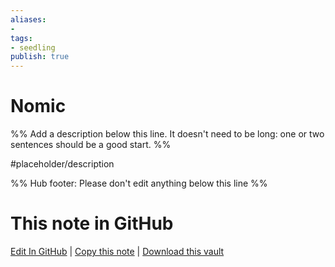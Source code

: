 ```yaml
---
aliases: 
- 
tags:
- seedling
publish: true
---
```


# Nomic

%% Add a description below this line. It doesn't need to be long: one or two sentences should be a good start. %%

#placeholder/description 

%% Hub footer: Please don't edit anything below this line %%

# This note in GitHub

<span class="git-footer">[Edit In GitHub](https://github.dev/obsidian-community/obsidian-hub/blob/main/06%20-%20Inbox/Nomic.md "git-hub-edit-note") | [Copy this note](https://raw.githubusercontent.com/obsidian-community/obsidian-hub/main/06%20-%20Inbox/Nomic.md "git-hub-copy-note") | [Download this vault](https://github.com/obsidian-community/obsidian-hub/archive/refs/heads/main.zip "git-hub-download-vault") </span>
